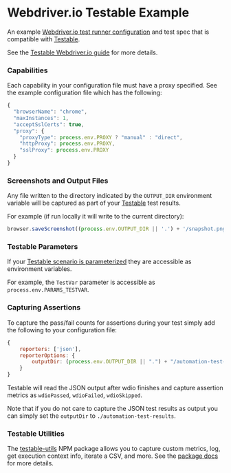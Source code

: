 # Webdriver.io Testable Example

An example [Webdriver.io test runner configuration](http://webdriver.io/guide/testrunner/configurationfile.html) and test spec that is compatible with [Testable](https://testable.io).

See the [Testable Webdriver.io guide](https://testable.io/documentation/selenium/overview.html) for more details.

### Capabilities

Each capability in your configuration file must have a proxy specified. See the example configuration file which has the following:

```javascript
{
  "browserName": "chrome",
  "maxInstances": 1,
  "acceptSslCerts": true,
  "proxy": {
    "proxyType": process.env.PROXY ? "manual" : "direct",
    "httpProxy": process.env.PROXY,
    "sslProxy": process.env.PROXY
  }
}
```

### Screenshots and Output Files

Any file written to the directory indicated by the `OUTPUT_DIR` environment variable will be captured as part of your [Testable](https://testable.io) test results.

For example (if run locally it will write to the current directory):

```javascript
browser.saveScreenshot((process.env.OUTPUT_DIR || '.') + '/snapshot.png');
```

### Testable Parameters

If your [Testable scenario is parameterized](https://testable.io/documentation/selenium/overview.html) they are accessible as environment variables.

For example, the `TestVar` parameter is accessible as `process.env.PARAMS_TESTVAR`.

### Capturing Assertions

To capture the pass/fail counts for assertions during your test simply add the following to your configuration file:

```javascript
{
	reporters: ['json'],
	reporterOptions: {
    	outputDir: (process.env.OUTPUT_DIR || ".") + "/automation-test-results"
  	}
}
```

Testable will read the JSON output after wdio finishes and capture assertion metrics as `wdioPassed`, `wdioFailed`, `wdioSkipped`.

Note that if you do not care to capture the JSON test results as output you can simply set the `outputDir` to `./automation-test-results`.

### Testable Utilities

The [testable-utils](https://github.com/testable/node-script-utils) NPM package allows you to capture custom metrics, log, get execution context info, iterate a CSV, and more. See the [package docs](https://github.com/testable/node-script-utils) for more details.
